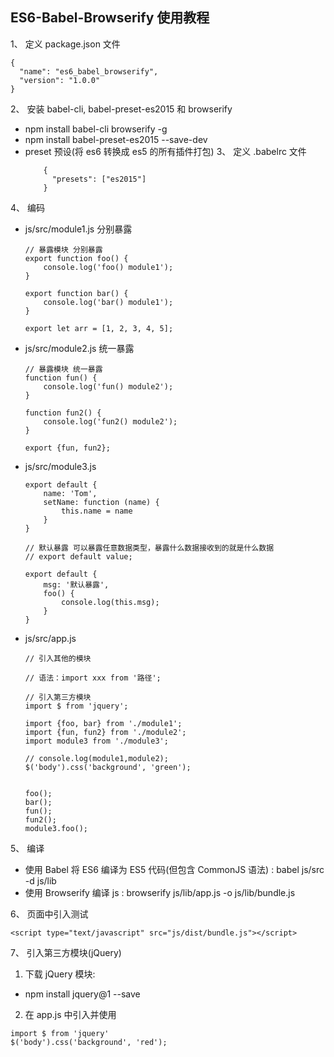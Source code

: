 ## ES6-Babel-Browserify 使用教程
1、 定义 package.json 文件
  ```
  {
    "name": "es6_babel_browserify",
    "version": "1.0.0"
  }
  ```
2、 安装 babel-cli, babel-preset-es2015 和 browserify
  * npm install babel-cli browserify -g
  * npm install babel-preset-es2015 --save-dev
  * preset 预设(将 es6 转换成 es5 的所有插件打包)
3、 定义 .babelrc 文件
	```
        {
          "presets": ["es2015"]
        }
	```
4、 编码
  * js/src/module1.js  分别暴露
    ```
    // 暴露模块 分别暴露
    export function foo() {
        console.log('foo() module1');
    }
    
    export function bar() {
        console.log('bar() module1');
    }
    
    export let arr = [1, 2, 3, 4, 5];
    ```
  * js/src/module2.js  统一暴露
    ```
    // 暴露模块 统一暴露
    function fun() {
        console.log('fun() module2');
    }
    
    function fun2() {
        console.log('fun2() module2');
    }
    
    export {fun, fun2};
    ```
  * js/src/module3.js
    ```
    export default {
        name: 'Tom',
        setName: function (name) {
            this.name = name
        }
    }
    
    // 默认暴露 可以暴露任意数据类型，暴露什么数据接收到的就是什么数据
    // export default value;
    
    export default {
        msg: '默认暴露',
        foo() {
            console.log(this.msg);
        }
    }
    ```
  * js/src/app.js
    ```
    // 引入其他的模块
    
    // 语法：import xxx from '路径';
    
    // 引入第三方模块
    import $ from 'jquery';
    
    import {foo, bar} from './module1';
    import {fun, fun2} from './module2';
    import module3 from './module3';
    
    // console.log(module1,module2);
    $('body').css('background', 'green');
    
    
    foo();
    bar();
    fun();
    fun2();
    module3.foo();
    ```
5、 编译
  * 使用 Babel 将 ES6 编译为 ES5 代码(但包含 CommonJS 语法) : babel js/src -d js/lib
  * 使用 Browserify 编译 js : browserify js/lib/app.js -o js/lib/bundle.js

6、 页面中引入测试
  ```
  <script type="text/javascript" src="js/dist/bundle.js"></script>
  ```
7、 引入第三方模块(jQuery)
  1) 下载 jQuery 模块: 
   * npm install jquery@1 --save
  2) 在 app.js 中引入并使用
   ```
   import $ from 'jquery'
   $('body').css('background', 'red');
   ```